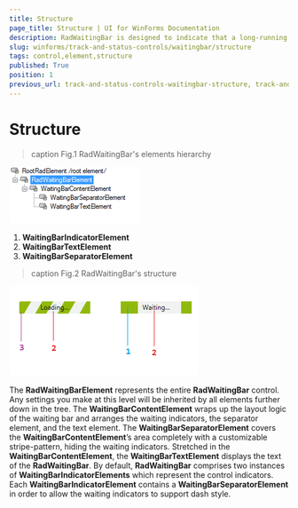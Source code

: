 ```yaml
---
title: Structure
page_title: Structure | UI for WinForms Documentation
description: RadWaitingBar is designed to indicate that a long-running operation with indeterminate  length is undergoing.
slug: winforms/track-and-status-controls/waitingbar/structure
tags: control,element,structure
published: True
position: 1
previous_url: track-and-status-controls-waitingbar-structure, track-and-status-controls-waitingbar-control-element-structure
---
```


# Structure

>caption Fig.1 RadWaitingBar's elements hierarchy
>
![track-and-status-controls-waitingbar-structur 001](images/track-and-status-controls-waitingbar-structure001.png)

 1. __WaitingBarIndicatorElement__
 2. __WaitingBarTextElement__
 3. __WaitingBarSeparatorElement__


>caption Fig.2 RadWaitingBar's structure

![track-and-status-controls-waitingbar-structure 002](images/track-and-status-controls-waitingbar-structure002.png)



The __RadWaitingBarElement__ represents the entire __RadWaitingBar__ control. Any settings you make at this level will be inherited by all elements further down in the tree. The __WaitingBarContentElement__ wraps up the layout logic of the waiting bar and arranges the waiting indicators, the separator element, and the text element. The __WaitingBarSeparatorElement__ covers the __WaitingBarContentElement__’s area completely with a customizable stripe-pattern, hiding the waiting indicators. Stretched in the __WaitingBarContentElement__, the __WaitingBarTextElement__ displays the text of the __RadWaitingBar__. By default, __RadWaitingBar__ comprises two instances of __WaitingBarIndicatorElements__ which represent the control indicators. Each __WaitingBarIndicatorElement__ contains a __WaitingBarSeparatorElement__ in order to allow the waiting indicators to support dash style.   
   
